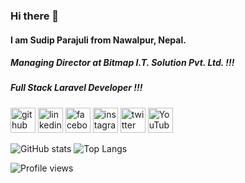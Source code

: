 ### Hi there 👋
#### I am Sudip Parajuli from Nawalpur, Nepal.
##### Managing Director at Bitmap I.T. Solution Pvt. Ltd. !!!
##### Full Stack Laravel Developer !!!



[<img src='https://raw.githubusercontent.com/rahuldkjain/github-profile-readme-generator/master/src/images/icons/Social/github.svg' alt='github' height='40'>](https://github.com/sudipparajulee)
[<img src='https://raw.githubusercontent.com/rahuldkjain/github-profile-readme-generator/master/src/images/icons/Social/linked-in-alt.svg' alt='linkedin' height='40'>](https://www.linkedin.com/in/sudip-parajuli/)
[<img src='https://raw.githubusercontent.com/rahuldkjain/github-profile-readme-generator/master/src/images/icons/Social/facebook.svg' alt='facebook' height='40'>](https://www.facebook.com/sudip.parajuli2)
[<img src='https://raw.githubusercontent.com/rahuldkjain/github-profile-readme-generator/master/src/images/icons/Social/instagram.svg' alt='instagram' height='40'>](https://www.instagram.com/sudip.parajuli1/)
[<img src='https://raw.githubusercontent.com/rahuldkjain/github-profile-readme-generator/master/src/images/icons/Social/twitter.svg' alt='twitter' height='40'>](https://twitter.com/sudipparajulee)
[<img src='https://raw.githubusercontent.com/rahuldkjain/github-profile-readme-generator/master/src/images/icons/Social/youtube.svg' alt='YouTube' height='40'>](https://www.youtube.com/@sudipparajuli8104)

![GitHub stats](https://github-readme-stats.vercel.app/api?username=sudipparajulee&show_icons=true&theme=dark)
![Top Langs](https://github-readme-stats.vercel.app/api/top-langs/?username=sudipparajulee&theme=dark)

![Profile views](https://gpvc.arturio.dev/sudipparajulee)
<!--
**sudipparajulee/sudipparajulee** is a ✨ _special_ ✨ repository because its `README.md` (this file) appears on your GitHub profile.

Here are some ideas to get you started:

- 🔭 I’m currently working on ...
- 🌱 I’m currently learning ...
- 👯 I’m looking to collaborate on ...
- 🤔 I’m looking for help with ...
- 💬 Ask me about ...
- 📫 How to reach me: ...
- 😄 Pronouns: ...
- ⚡ Fun fact: ...
-->
